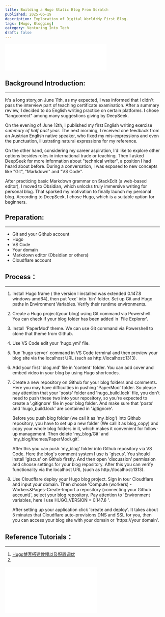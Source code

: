 ```yaml
---
title: Building a Hugo Static Blog From Scratch
published: 2025-06-19
description: Exploration of Digital World:My First Blog.
tags: [Hugo, Blogging]
category: Venturing Into Tech
draft: false
---
```


<iframe 
  frameborder="no" 
  border="0" 
  marginwidth="0" 
  marginheight="0" 
  width=330 
  height=86 
  src="//music.163.com/outchain/player?type=2&id=1887199303&auto=1&height=66">
</iframe>


## Background Introduction:
---
It's a long story,on June 11th, as my expected, I was informed that I didn't pass the interview part of teaching certificate examination. After a summary review, I decided to do English writing practice on certain platforms. I chose "langcorrect" among many suggestions giving by DeepSeek. 

On the evening of June 12th, I published my first English writing exercise *summary of half past  year*. The next morning, I received one feedback from an Austrian English native speaker, who fixed my mis-expressions and even the punctuation, illustrating natural expressions for my reference.

On the other hand, considering my career aspiration, I'd like to explore other options besides roles in international trade or teaching. Then I asked DeepSeek for more information about "technical  writer", a position I had heard about before. During a conversation, I was exposed to new concepts like "Git", "Markdown" and "VS Code".

After practicing basic Markdown grammar on StackEdit (a web-based editor), I moved to Obsidian, which unlocks truly immersive writing for personal blog. That sparked my motivation to finally launch my personal blog. According to DeepSeek, I chose Hugo, which is a suitable option for beginners. 
## Preparation:
---
- Git and your Github account
- Hugo
- VS Code
- Your domain 
- Markdown editor (Obsidian or others)
- Cloudflare account
## Process：
---
1. Install Hugo frame ( the version I installed was extended 0.147.8 windows amd64), then put 'exe' into 'bin' folder. Set up Git and Hugo paths in Environment Variables. Verify their runtime environments.

2. Create a Hugo project(your blog) using Git command via Powershell. You can check if your blog folder has been added in 'File Explorer'. 

3. Install 'PaperMod' theme. We can use Git command via Powershell to clone that theme from Github.

4. Use VS Code edit your 'hugo.yml' file. 

5. Run 'hugo server' command in VS Code terminal and then preview your blog site via the localhost URL (such as http://localhost:1313).

6. Add your first 'blog.md' file in 'content' folder. You can add cover and embed video in your blog by using Hugo shortcodes.

7.  Create a new repository on Github for your blog folders and comments. Here you may     have difficulties in pushing 'PaperMod' folder. So please pay attention that your 'posts'    folder and 'hugo_build.lock' file, you don't need to push these two into your repository,         so you're expected to create a '.gitignore' file in your blog folder. And make sure that      'posts' and 'hugo_build.lock' are contained in '.igtignore'. 

    Before you push blog folder (we call it as 'my_blog') into Github repository, you have to set up a new folder (We call it as blog_copy) and copy your whole blog folders in it, which makes it convenient for follow-up management. Then delete 'my_blog/Git' and 'my_blog/themes/PaperMod/.git'. 
    
    After this you can push 'my_blog' folder into Github repository via VS Code. Here the blog's comment system I use is 'giscus'. You should install 'giscus' on Github firstly. And then open 'discussion' permission and choose settings for your blog repository. After this you can verify functionality via the localhost URL (such as http://localhost:1313).                                                
8. Use Cloudflare deploy your Hugo blog project. Sign in tour Cloudflare and input your domain. Then choose 'Compute (workers) - Workers&Pages-Create-Import a repository (connecting your Github account)', select your blog repository. Pay attention to 'Environment variables, here I use HUGO_VERSION = 0.147.8 '. 

   After setting up your application click 'create and deploy'. It takes about 5 minutes that Cloudflare auto-provisions DNS and SSL for you, then you can access your blog site with   your domain or 'https://your domain'.
## Reference Tutorials：
---
1. [Hugo博客搭建教程以及配置调优](https://cloud.tencent.com/developer/article/2530969) 
2. <div class="bilibili-embed">
  <iframe 
    src="//player.bilibili.com/player.html?isOutside=true&aid=114099581099423&bvid=BV1bu96YqEXd&cid=28675933741&p=1"
    scrolling="no" 
    border="0" 
    frameborder="no" 
    framespacing="0" 
    allowfullscreen="true"
    loading="lazy"
  ></iframe>
</div>

